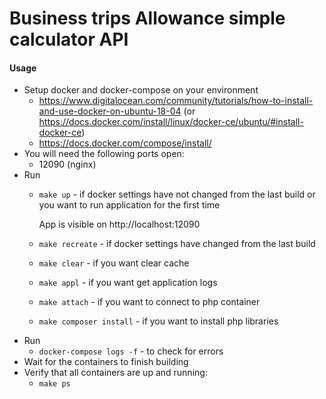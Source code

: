 # Business trips Allowance simple calculator API

#### Usage

* Setup docker and docker-compose on your environment
    * https://www.digitalocean.com/community/tutorials/how-to-install-and-use-docker-on-ubuntu-18-04 (or https://docs.docker.com/install/linux/docker-ce/ubuntu/#install-docker-ce)
    * https://docs.docker.com/compose/install/
* You will need the following ports open:
    * 12090 (nginx)
* Run
    * `make up` - if docker settings have not changed from the last build or you want to run application for the first time

      App is visible on http://localhost:12090

    * `make recreate` - if docker settings have changed from the last build
    * `make clear` - if you want clear cache
    * `make appl` - if you want get application logs
    * `make attach` - if you want to connect to php container
    * `make composer install` - if you want to install php libraries
* Run
    * `docker-compose logs -f` - to check for errors
* Wait for the containers to finish building
* Verify that all containers are up and running:
    * `make ps`